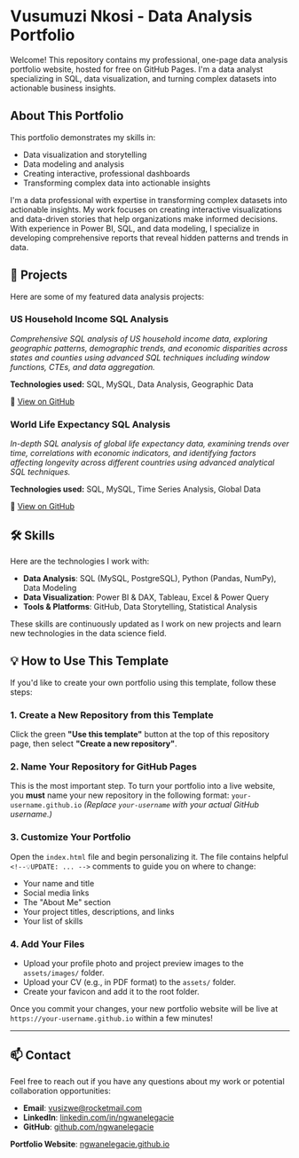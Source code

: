 # Vusumuzi Nkosi - Data Analysis Portfolio

Welcome! This repository contains my professional, one-page data analysis portfolio website, hosted for free on GitHub Pages. I'm a data analyst specializing in SQL, data visualization, and turning complex datasets into actionable business insights.

## About This Portfolio

This portfolio demonstrates my skills in:
- Data visualization and storytelling
- Data modeling and analysis
- Creating interactive, professional dashboards
- Transforming complex data into actionable insights

I'm a data professional with expertise in transforming complex datasets into actionable insights. My work focuses on creating interactive visualizations and data-driven stories that help organizations make informed decisions. With experience in Power BI, SQL, and data modeling, I specialize in developing comprehensive reports that reveal hidden patterns and trends in data.

## 🚀 Projects

Here are some of my featured data analysis projects:

### US Household Income SQL Analysis
*Comprehensive SQL analysis of US household income data, exploring geographic patterns, demographic trends, and economic disparities across states and counties using advanced SQL techniques including window functions, CTEs, and data aggregation.*

**Technologies used:** SQL, MySQL, Data Analysis, Geographic Data

🔗 [View on GitHub](https://github.com/vusizwenk/us-household-income-sql)

### World Life Expectancy SQL Analysis
*In-depth SQL analysis of global life expectancy data, examining trends over time, correlations with economic indicators, and identifying factors affecting longevity across different countries using advanced analytical SQL techniques.*

**Technologies used:** SQL, MySQL, Time Series Analysis, Global Data

🔗 [View on GitHub](https://github.com/vusizwenk/world-life-expectancy-sql)


## 🛠️ Skills

Here are the technologies I work with:

- **Data Analysis**: SQL (MySQL, PostgreSQL), Python (Pandas, NumPy), Data Modeling
- **Data Visualization**: Power BI & DAX, Tableau, Excel & Power Query
- **Tools & Platforms**: GitHub, Data Storytelling, Statistical Analysis

These skills are continuously updated as I work on new projects and learn new technologies in the data science field.

## 💡 How to Use This Template

If you'd like to create your own portfolio using this template, follow these steps:

### 1. Create a New Repository from this Template
Click the green **"Use this template"** button at the top of this repository page, then select **"Create a new repository"**.

### 2. Name Your Repository for GitHub Pages
This is the most important step. To turn your portfolio into a live website, you **must** name your new repository in the following format:
`your-username.github.io`
*(Replace `your-username` with your actual GitHub username.)*

### 3. Customize Your Portfolio
Open the `index.html` file and begin personalizing it. The file contains helpful `<!--💡UPDATE: ... -->` comments to guide you on where to change:
- Your name and title
- Social media links
- The "About Me" section
- Your project titles, descriptions, and links
- Your list of skills

### 4. Add Your Files
- Upload your profile photo and project preview images to the `assets/images/` folder.
- Upload your CV (e.g., in PDF format) to the `assets/` folder.
- Create your favicon and add it to the root folder.

Once you commit your changes, your new portfolio website will be live at `https://your-username.github.io` within a few minutes!

---

## 📫 Contact

Feel free to reach out if you have any questions about my work or potential collaboration opportunities:

- **Email**: [vusizwe@rocketmail.com](mailto:vusizwe@rocketmail.com)
- **LinkedIn**: [linkedin.com/in/ngwanelegacie](https://www.linkedin.com/in/ngwanelegacie/)
- **GitHub**: [github.com/ngwanelegacie](https://github.com/ngwanelegacie)

**Portfolio Website**: [ngwanelegacie.github.io](https://ngwanelegacie.github.io)

